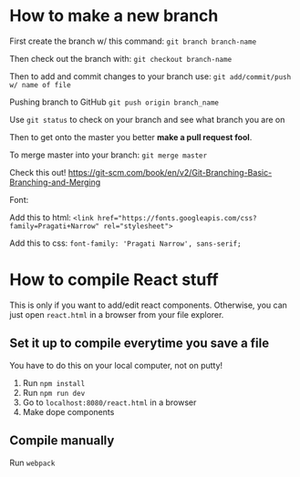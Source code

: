# How to make a new branch
First create the branch w/ this command: `git branch branch-name`

Then check out the branch with: `git checkout branch-name`

Then to add and commit changes to your branch use: `git add/commit/push w/ name of file`

Pushing branch to GitHub    `git push origin branch_name`

Use `git status` to check on your branch and see what branch you are on

Then to get onto the master you better **make a pull request fool**. 

To merge master into your branch: `git merge master`

Check this out! https://git-scm.com/book/en/v2/Git-Branching-Basic-Branching-and-Merging

Font: 

Add this to html: `<link href="https://fonts.googleapis.com/css?family=Pragati+Narrow" rel="stylesheet">`

Add this to css: `font-family: 'Pragati Narrow', sans-serif;`

# How to compile React stuff
This is only if you want to add/edit react components. Otherwise, you can just open `react.html` in a browser from your file explorer. 

## Set it up to compile everytime you save a file
You have to do this on your local computer, not on putty!
1. Run `npm install`
2. Run `npm run dev`
3. Go to `localhost:8080/react.html` in a browser
4. Make dope components

## Compile manually
Run `webpack`